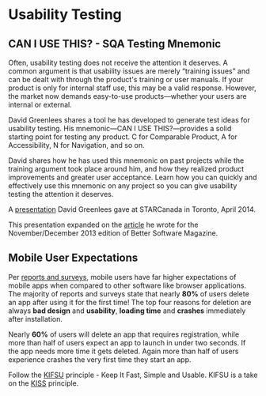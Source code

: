 # Usability Testing

## __CAN I USE THIS? - SQA Testing Mnemonic__

Often, usability testing does not receive the attention it deserves. A common argument is that usability issues are merely “training issues” and can be dealt with through the product's training or user manuals. If your product is only for internal staff use, this may be a valid response. However, the market now demands easy-to-use products—whether your users are internal or external. 

David Greenlees shares a tool he has developed to generate test ideas for usability testing. His mnemonic—CAN I USE THIS?—provides a solid starting point for testing any product. C for Comparable Product, A for Accessibility, N for Navigation, and so on.

David shares how he has used this mnemonic on past projects while the training argument took place around him, and how they realized product improvements and greater user acceptance. Learn how you can quickly and effectively use this mnemonic on any project so you can give usability testing the attention it deserves.

A [presentation](https://github.com/lana-20/software-testing-mnemonics/blob/main/CAN%20I%20USE%20THIS%3F%20-%20A%20Mnemonic%20for%20Usability%20Testing.pdf) David Greenlees gave at STARCanada in Toronto, April 2014.

This presentation expanded on the [article](https://github.com/lana-20/software-testing-mnemonics/blob/main/bsm_can-i-use-this-nov-2013.pdf) he wrote for the November/December 2013 edition of Better Software Magazine.

## Mobile User Expectations

Per [reports and surveys](https://github.com/lana-20/usability-testing/blob/main/Mobile%20App%20Survey%20Report.pdf), mobile users have far higher expectations of mobile apps when compared to other software like browser applications. The majority of reports and surveys state that nearly __80%__ of users delete an app after using it for the first time! The top four reasons for deletion are always __bad design__ and __usability__, __loading time__ and __crashes__ immediately after installation.

Nearly __60%__ of users will delete an app that requires registration, while more than half of users expect an app to launch in under two seconds. If the app needs more time it gets deleted. Again more than half of users experience crashes the very first time they start an app.

Follow the [KIFSU](https://adventuresinqa.com/2014/08/11/kifsu-and-the-mobile-user-expectations/) principle - Keep It Fast, Simple and Usable. KIFSU is a take on the [KISS](http://people.apache.org/~fhanik/kiss.html) principle.

